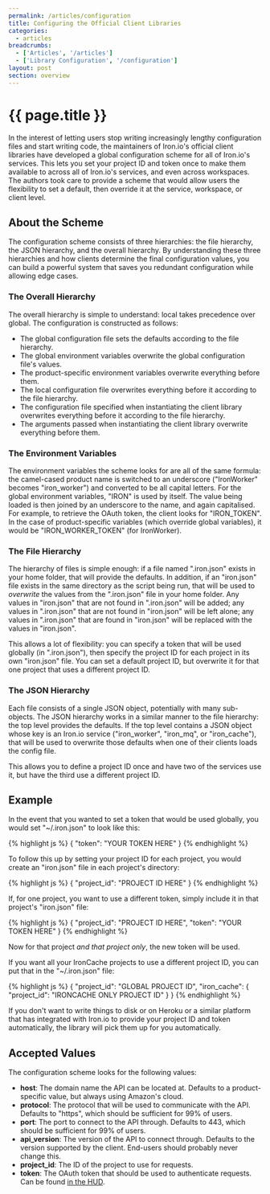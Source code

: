 ```yaml
---
permalink: /articles/configuration
title: Configuring the Official Client Libraries
categories:
  - articles
breadcrumbs:
  - ['Articles', '/articles']
  - ['Library Configuration', '/configuration']
layout: post
section: overview
---
```


# {{ page.title }}

In the interest of letting users stop writing increasingly lengthy configuration 
files and start writing code, the maintainers of Iron.io's official client 
libraries have developed a global configuration scheme for all of Iron.io's 
services. This lets you set your project ID and token once to make them 
available to across all of Iron.io's services, and even across workspaces. 
The authors took care to provide a scheme that would allow users the 
flexibility to set a default, then override it at the service, workspace, 
or client level.

## About the Scheme

The configuration scheme consists of three hierarchies: the file hierarchy, 
the JSON hierarchy, and the overall hierarchy. By understanding these three 
hierarchies and how clients determine the final configuration values, you 
can build a powerful system that saves you redundant configuration while 
allowing edge cases.

### The Overall Hierarchy

The overall hierarchy is simple to understand: local takes precedence 
over global. The configuration is constructed as follows:

* The global configuration file sets the defaults according to the file 
  hierarchy.
* The global environment variables overwrite the global configuration file's 
  values.
* The product-specific environment variables overwrite everything before 
  them.
* The local configuration file overwrites everything before it according 
  to the file hierarchy.
* The configuration file specified when instantiating the client library 
  overwrites everything before it according to the file hierarchy.
* The arguments passed when instantiating the client library overwrite 
  everything before them.

### The Environment Variables

The environment variables the scheme looks for are all of the same formula: 
the camel-cased product name is switched to an underscore ("IronWorker" 
becomes "iron_worker") and converted to be all capital letters. For the 
global environment variables, "IRON" is used by itself. The value being 
loaded is then joined by an underscore to the name, and again capitalised. 
For example, to retrieve the OAuth token, the client looks for "IRON_TOKEN". 
In the case of product-specific variables (which override global variables), 
it would be "IRON_WORKER_TOKEN" (for IronWorker).

### The File Hierarchy

The hierarchy of files is simple enough: if a file named ".iron.json" 
exists in your home folder, that will provide the defaults. In addition, 
if an "iron.json" file exists in the same directory as the script being 
run, that will be used to *overwrite* the values from the ".iron.json" 
file in your home folder. Any values in "iron.json" that are not found 
in ".iron.json" will be added; any values in ".iron.json" that are not 
found in "iron.json" will be left alone; any values in ".iron.json" that 
are found in "iron.json" will be replaced with the values in "iron.json".

This allows a lot of flexibility: you can specify a token that will be 
used globally (in ".iron.json"), then specify the project ID for each 
project in its own "iron.json" file. You can set a default project ID, 
but overwrite it for that one project that uses a different project ID.

### The JSON Hierarchy

Each file consists of a single JSON object, potentially with many sub-objects. 
The JSON hierarchy works in a similar manner to the file hierarchy: the 
top level provides the defaults. If the top level contains a JSON object 
whose key is an Iron.io service ("iron_worker", "iron_mq", or "iron_cache"), 
that will be used to overwrite those defaults when one of their clients 
loads the config file.

This allows you to define a project ID once and have two of the services 
use it, but have the third use a different project ID.

## Example

In the event that you wanted to set a token that would be used globally, 
you would set "~/.iron.json" to look like this:

{% highlight js %}
{
  "token": "YOUR TOKEN HERE"
}
{% endhighlight %}

To follow this up by setting your project ID for each project, you would 
create an "iron.json" file in each project's directory:

{% highlight js %}
{
  "project_id": "PROJECT ID HERE"
}
{% endhighlight %}

If, for one project, you want to use a different token, simply include it 
in that project's "iron.json" file:

{% highlight js %}
{
  "project_id": "PROJECT ID HERE",
  "token": "YOUR TOKEN HERE"
}
{% endhighlight %}

Now for that project *and that project only*, the new token will be used.

If you want all your IronCache projects to use a different project ID, you 
can put that in the "~/.iron.json" file:

{% highlight js %}
{
  "project_id": "GLOBAL PROJECT ID",
  "iron_cache": {
    "project_id": "IRONCACHE ONLY PROJECT ID"
  }
}
{% endhighlight %}

If you don't want to write things to disk or on Heroku or a similar platform 
that has integrated with Iron.io to provide your project ID and token 
automatically, the library will pick them up for you automatically.

## Accepted Values

The configuration scheme looks for the following values:

* **host**: The domain name the API can be located at. Defaults to a 
  product-specific value, but always using Amazon's cloud.
* **protocol**: The protocol that will be used to communicate with the API. 
  Defaults to "https", which should be sufficient for 99% of users.
* **port**: The port to connect to the API through. Defaults to 443, which 
  should be sufficient for 99% of users.
* **api_version**: The version of the API to connect through. Defaults to 
  the version supported by the client. End-users should probably never 
  change this.
* **project_id**: The ID of the project to use for requests.
* **token**: The OAuth token that should be used to authenticate requests. 
  Can be found [in the HUD](https://hud.iron.io/tokens).
